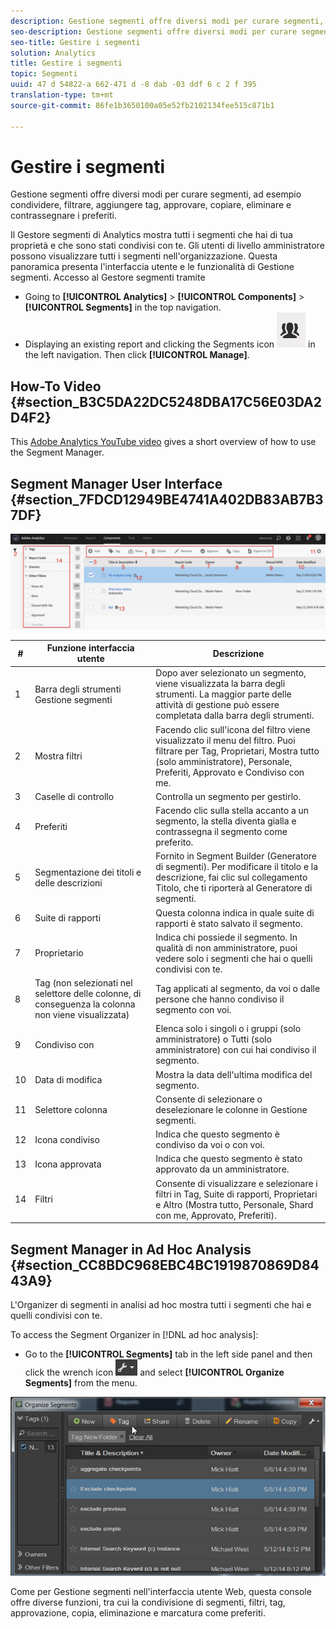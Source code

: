 ```yaml
---
description: Gestione segmenti offre diversi modi per curare segmenti, ad esempio condividere, filtrare, aggiungere tag, approvare, copiare, eliminare e contrassegnare i preferiti.
seo-description: Gestione segmenti offre diversi modi per curare segmenti, ad esempio condividere, filtrare, aggiungere tag, approvare, copiare, eliminare e contrassegnare i preferiti.
seo-title: Gestire i segmenti
solution: Analytics
title: Gestire i segmenti
topic: Segmenti
uuid: 47 d 54822-a 662-471 d -8 dab -03 ddf 6 c 2 f 395
translation-type: tm+mt
source-git-commit: 86fe1b3650100a05e52fb2102134fee515c871b1

---
```



# Gestire i segmenti

Gestione segmenti offre diversi modi per curare segmenti, ad esempio condividere, filtrare, aggiungere tag, approvare, copiare, eliminare e contrassegnare i preferiti.

Il Gestore segmenti di Analytics mostra tutti i segmenti che hai di tua proprietà e che sono stati condivisi con te. Gli utenti di livello amministratore possono visualizzare tutti i segmenti nell'organizzazione. Questa panoramica presenta l'interfaccia utente e le funzionalità di Gestione segmenti. Accesso al Gestore segmenti tramite

* Going to **[!UICONTROL Analytics]** &gt; **[!UICONTROL Components]** &gt; **[!UICONTROL Segments]** in the top navigation.
* Displaying an existing report and clicking the Segments icon  ![](assets/segment_icon.png) in the left navigation. Then click **[!UICONTROL Manage]**.

## How-To Video {#section_B3C5DA22DC5248DBA17C56E03DA2D4F2}

This [Adobe Analytics YouTube video](https://www.youtube.com/watch?v=CdfOq98PTrg&index=6&list=PL2tCx83mn7GtHqZicFTa--aE6d02BvvTd) gives a short overview of how to use the Segment Manager.

## Segment Manager User Interface {#section_7FDCD12949BE4741A402DB83AB7B37DF}

![](assets/segment_manager_ui.png)

| # | Funzione interfaccia utente | Descrizione |
|---|---|---|
| 1 | Barra degli strumenti Gestione segmenti | Dopo aver selezionato un segmento, viene visualizzata la barra degli strumenti. La maggior parte delle attività di gestione può essere completata dalla barra degli strumenti. |
| 2 | Mostra filtri | Facendo clic sull'icona del filtro viene visualizzato il menu del filtro. Puoi filtrare per Tag, Proprietari, Mostra tutto (solo amministratore), Personale, Preferiti, Approvato e Condiviso con me. |
| 3 | Caselle di controllo | Controlla un segmento per gestirlo. |
| 4 | Preferiti | Facendo clic sulla stella accanto a un segmento, la stella diventa gialla e contrassegna il segmento come preferito. |
| 5 | Segmentazione dei titoli e delle descrizioni | Fornito in Segment Builder (Generatore di segmenti). Per modificare il titolo e la descrizione, fai clic sul collegamento Titolo, che ti riporterà al Generatore di segmenti. |
| 6 | Suite di rapporti | Questa colonna indica in quale suite di rapporti è stato salvato il segmento. |
| 7 | Proprietario | Indica chi possiede il segmento. In qualità di non amministratore, puoi vedere solo i segmenti che hai o quelli condivisi con te. |
| 8 | Tag (non selezionati nel selettore delle colonne, di conseguenza la colonna non viene visualizzata) | Tag applicati al segmento, da voi o dalle persone che hanno condiviso il segmento con voi. |
| 9 | Condiviso con | Elenca solo i singoli o i gruppi (solo amministratore) o Tutti (solo amministratore) con cui hai condiviso il segmento. |
| 10 | Data di modifica | Mostra la data dell'ultima modifica del segmento. |
| 11 | Selettore colonna | Consente di selezionare o deselezionare le colonne in Gestione segmenti. |
| 12 | Icona condiviso | Indica che questo segmento è condiviso da voi o con voi. |
| 13 | Icona approvata | Indica che questo segmento è stato approvato da un amministratore. |
| 14 | Filtri | Consente di visualizzare e selezionare i filtri in Tag, Suite di rapporti, Proprietari e Altro (Mostra tutto, Personale, Shard con me, Approvato, Preferiti). |

## Segment Manager in Ad Hoc Analysis {#section_CC8BDC968EBC4BC1919870869D8443A9}

L'Organizer di segmenti in analisi ad hoc mostra tutti i segmenti che hai e quelli condivisi con te.

To access the Segment Organizer in [!DNL ad hoc analysis]:

* Go to the **[!UICONTROL Segments]** tab in the left side panel and then click the wrench icon  ![](assets/wrench_icon.png) and select **[!UICONTROL Organize Segments]** from the menu.

![](assets/ad_hoc_organize_segments.png)

Come per Gestione segmenti nell'interfaccia utente Web, questa console offre diverse funzioni, tra cui la condivisione di segmenti, filtri, tag, approvazione, copia, eliminazione e marcatura come preferiti.
